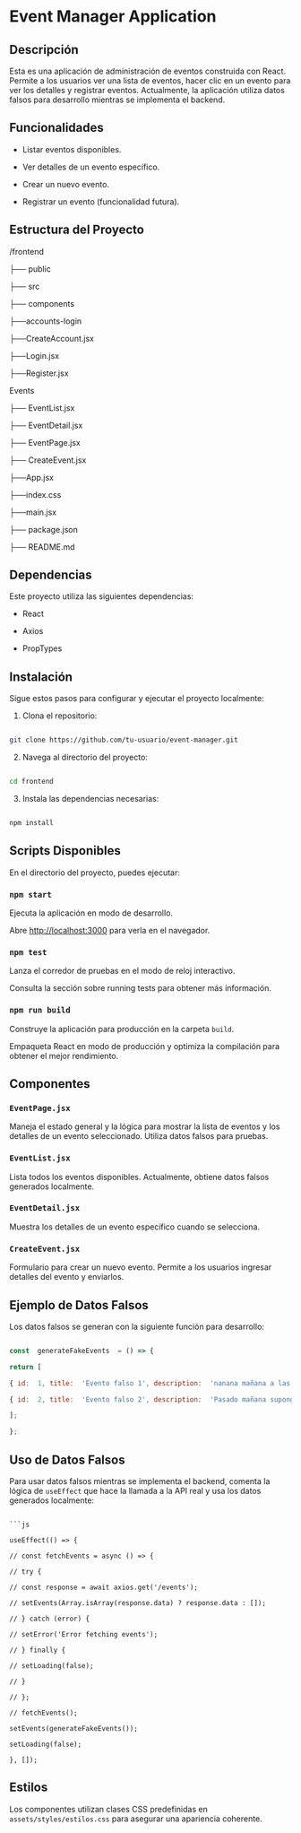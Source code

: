 
# Event Manager Application

  

## Descripción

Esta es una aplicación de administración de eventos construida con React. Permite a los usuarios ver una lista de eventos, hacer clic en un evento para ver los detalles y registrar eventos. Actualmente, la aplicación utiliza datos falsos para desarrollo mientras se implementa el backend.

  

## Funcionalidades

- Listar eventos disponibles.

- Ver detalles de un evento específico.

- Crear un nuevo evento.

- Registrar un evento (funcionalidad futura).

  

## Estructura del Proyecto

  

/frontend

├── public

├── src

├── components

├──accounts-login

├──CreateAccount.jsx

├──Login.jsx

├──Register.jsx

Events

├── EventList.jsx

├── EventDetail.jsx

├── EventPage.jsx

├── CreateEvent.jsx

├──App.jsx

├──index.css

├──main.jsx

├── package.json

├── README.md

## Dependencias

Este proyecto utiliza las siguientes dependencias:

- React

- Axios

- PropTypes

  

## Instalación

Sigue estos pasos para configurar y ejecutar el proyecto localmente:

  

1. Clona el repositorio:

```sh

git clone https://github.com/tu-usuario/event-manager.git

```

  

2. Navega al directorio del proyecto:

```sh

cd frontend

```

  

3. Instala las dependencias necesarias:

```sh

npm install

```

  

## Scripts Disponibles

En el directorio del proyecto, puedes ejecutar:

  

### `npm start`

Ejecuta la aplicación en modo de desarrollo.

Abre [http://localhost:3000](http://localhost:3000) para verla en el navegador.

  

### `npm test`

Lanza el corredor de pruebas en el modo de reloj interactivo.

Consulta la sección sobre running tests para obtener más información.

  

### `npm run build`

Construye la aplicación para producción en la carpeta `build`.

Empaqueta React en modo de producción y optimiza la compilación para obtener el mejor rendimiento.

  

## Componentes

  

### `EventPage.jsx`

Maneja el estado general y la lógica para mostrar la lista de eventos y los detalles de un evento seleccionado. Utiliza datos falsos para pruebas.

  

### `EventList.jsx`

Lista todos los eventos disponibles. Actualmente, obtiene datos falsos generados localmente.

  

### `EventDetail.jsx`

Muestra los detalles de un evento específico cuando se selecciona.

  

### `CreateEvent.jsx`

Formulario para crear un nuevo evento. Permite a los usuarios ingresar detalles del evento y enviarlos.

  

## Ejemplo de Datos Falsos

Los datos falsos se generan con la siguiente función para desarrollo:

  

```js

const  generateFakeEvents  = () => {

return [

{ id:  1, title:  'Evento falso 1', description:  'nanana mañana a las 8', date:  new  Date().toISOString(), location:  'Auditorio Principal', image:  'https://via.placeholder.com/150' },

{ id:  2, title:  'Evento falso 2', description:  'Pasado mañana supongo reunion con RH por chiste de la capa 8 a clientes xd', date:  new  Date().toISOString(), location:  'Sala de Juntas', image:  'https://via.placeholder.com/150' },

];

};
```
  

## Uso  de  Datos  Falsos

Para  usar  datos  falsos  mientras  se  implementa  el  backend, comenta  la  lógica  de  `useEffect`  que  hace  la  llamada  a  la API real  y  usa  los  datos  generados localmente:

```  

```js

useEffect(() => {

// const fetchEvents = async () => {

// try {

// const response = await axios.get('/events');

// setEvents(Array.isArray(response.data) ? response.data : []);

// } catch (error) {

// setError('Error fetching events');

// } finally {

// setLoading(false);

// }

// };

// fetchEvents();

setEvents(generateFakeEvents());

setLoading(false);

}, []);
```
  

## Estilos

Los componentes utilizan clases CSS predefinidas en `assets/styles/estilos.css` para asegurar una apariencia coherente.